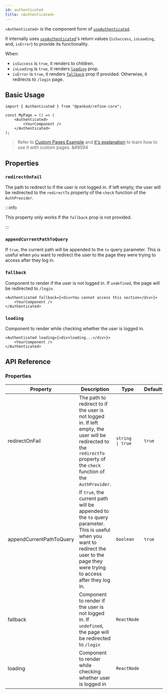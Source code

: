 ```yaml
---
id: authenticated
title: <Authenticated>
---
```


`<Authenticated>` is the component form of [`useAuthenticated`][useauthenticated].

It internally uses [`useAuthenticated`][useauthenticated]'s return values (`isSuccess`, `isLoading`, and, `isError`) to provide its functionality.

When:

-   `isSuccess` is `true`, it renders to children.
-   `isLoading` is `true`, it renders [`loading`](#loading) prop.
-   `isError` is `true`, it renders [`fallback`](#fallback) prop if provided. Otherwise, it redirects to `/login` page.

## Basic Usage

```tsx
import { Authenticated } from "@pankod/refine-core";

const MyPage = () => (
    <Authenticated>
        <YourComponent />
    </Authenticated>
);
```

> Refer to [Custom Pages Example][custom pages example] and [it's explanation][custom pages explanation] to learn how to use it with custom pages. &#8594

## Properties

### `redirectOnFail`

The path to redirect to if the user is not logged in. If left empty, the user will be redirected to the `redirectTo` property of the `check` function of the `AuthProvider`.

:::info

This property only works if the `fallback` prop is not provided.

:::

### `appendCurrentPathToQuery`

If `true`, the current path will be appended to the `to` query parameter. This is useful when you want to redirect the user to the page they were trying to access after they log in.

### `fallback`

Component to render if the user is not logged in. If `undefined`, the page will be redirected to `/login`.

```tsx
<Authenticated fallback={<div>You cannot access this section</div>}>
    <YourComponent />
</Authenticated>
```

### `loading`

Component to render while checking whether the user is logged in.

```tsx
<Authenticated loading={<div>loading...</div>}>
    <YourComponent />
</Authenticated>
```

## API Reference

### Properties

<PropsTable module="@pankod/refine-core/Authenticated"/>

| Property                 | Description                                                                                                                                                                           | Type                 | Default |
| ------------------------ | ------------------------------------------------------------------------------------------------------------------------------------------------------------------------------------- | -------------------- | ------- |
| redirectOnFail           | The path to redirect to if the user is not logged in. If left empty, the user will be redirected to the `redirectTo` property of the `check` function of the `AuthProvider`.          | `string     \| true` | `true`  |
| appendCurrentPathToQuery | If `true`, the current path will be appended to the `to` query parameter. This is useful when you want to redirect the user to the page they were trying to access after they log in. | `boolean`            | `true`  |
| fallback                 | Component to render if the user is not logged in. If `undefined`, the page will be redirected to `/login`                                                                             | `ReactNode`          |         |
| loading                  | Component to render while checking whether user is logged in                                                                                                                          | `ReactNode`          |         |

[useauthenticated]: /api-reference/core/hooks/auth/useAuthenticated.md
[custom pages explanation]: /advanced-tutorials/custom-pages.md#authenticated-custom-pages
[custom pages example]: /examples/custom-pages.md

